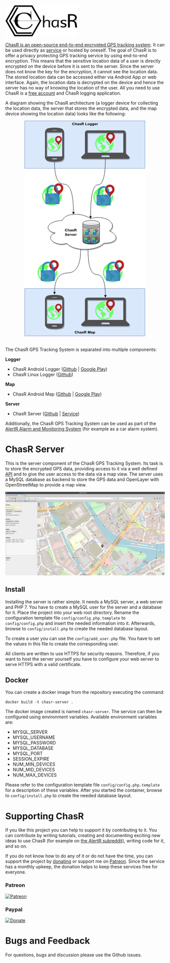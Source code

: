 ![ChasR Logo](img/chasr_logo_black.png)

[ChasR is an open-source end-to-end encrypted GPS tracking system](https://alertr.de/chasr). It can be used directly as [service](https://alertr.de/chasr) or hosted by oneself. The goal of ChasR is to offer a privacy protecting GPS tracking service by using end-to-end encryption. This means that the sensitive location data of a user is directly encrypted on the device before it is sent to the server. Since the server does not know the key for the encryption, it cannot see the location data. The stored location data can be accessed either via Android App or web interface. Again, the location data is decrypted on the device and hence the server has no way of knowing the location of the user. All you need to use ChasR is a [free account](https://alertr.de/register) and ChasR logging application.

A diagram showing the ChasR architecture (a logger device for collecting the location data, the server that stores the encrypted data, and the map device showing the location data) looks like the following:

<div align="center">
<img src="img/architecture.png" />
</div>
<br />

The ChasR GPS Tracking System is separated into multiple components:

**Logger**

* ChasR Android Logger ([Github](https://github.com/sqall01/chasr-android-logger) | [Google Play](https://play.google.com/store/apps/details?id=de.alertr.chasr))
* ChasR Linux Logger ([Github](https://github.com/sqall01/chasr-linux-logger))

**Map**

* ChasR Android Map ([Github](https://github.com/sqall01/chasr-android-map) | [Google Play](https://play.google.com/store/apps/details?id=de.alertr.chasrmap))

**Server**

* ChasR Server ([Github](https://github.com/sqall01/chasr-server) | [Service](https://alertr.de/chasr))

Additionally, the ChasR GPS Tracking System can be used as part of the [AlertR Alarm and Monitoring System](https://alertr.de) (for example as a car alarm system).


# ChasR Server

This is the server component of the ChasR GPS Tracking System. Its task is to store the encrypted GPS data, providing access to it via a well defined [API](https://github.com/sqall01/chasr-server/wiki) and to give the user access to the data via a map view. The server uses a MySQL database as backend to store the GPS data and OpenLayer with OpenStreetMap to provide a map view.

![screenshot_browser](img/browser_screenshot.png)

## Install

Installing the server is rather simple. It needs a MySQL server, a web server and PHP 7. You have to create a MySQL user for the server and a database for it. Place the project into your web root directory. Rename the configuration template file `config/config.php.template` to `config/config.php` and insert the needed information into it. Afterwards, browse to `config/install.php` to create the needed database layout.

To create a user you can use the `config/add_user.php` file. You have to set the values in this file to create the corresponding user.

All clients are written to use HTTPS for security reasons. Therefore, if you want to host the server yourself you have to configure your web server to serve HTTPS with a valid certificate.

## Docker

You can create a docker image from the repository executing the command:

```
docker build -t chasr-server .
```

The docker image created is named `chasr-server`. The service can then be configured using environment variables. Available environment variables are:

* MYSQL_SERVER
* MYSQL_USERNAME
* MYSQL_PASSWORD
* MYSQL_DATABASE
* MYSQL_PORT
* SESSION_EXPIRE
* NUM_MIN_DEVICES
* NUM_MID_DEVICES
* NUM_MAX_DEVICES

Please refer to the configuration template file `config/config.php.template` for a description of these variables. After you started the container, browse to `config/install.php` to create the needed database layout.


# Supporting ChasR
<a name="supporting_chasr"/>

If you like this project you can help to support it by contributing to it. You can contribute by writing tutorials, creating and documenting exciting new ideas to use ChasR (for example on [the AlertR subreddit](https://www.reddit.com/r/AlertR/)), writing code for it, and so on.

If you do not know how to do any of it or do not have the time, you can support the project by [donating](https://alertr.de/donations.php) or support me on [Patreon](https://www.patreon.com/sqall). Since the service has a monthly upkeep, the donation helps to keep these services free for everyone.

### Patreon
[![Patreon](https://c5.patreon.com/external/logo/become_a_patron_button.png)](https://www.patreon.com/sqall)

### Paypal
[![Donate](https://www.paypalobjects.com/en_US/DE/i/btn/btn_donateCC_LG.gif)](https://www.paypal.com/cgi-bin/webscr?cmd=_s-xclick&hosted_button_id=TVHGG76JVCSGC)


# Bugs and Feedback
<a name="bugs_and_feedback"/>

For questions, bugs and discussion please use the Github issues.